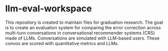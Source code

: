 # llm-eval-workspace
This repository is created to maintain files for graduation research. The goal is to create an evaluation system for comparing the error correction across multi-turn conversations in conversational recommender systems (CRS) made of LLMs. Conversations are simulated with LLM-based users. These convos are scored with quantitative metrics and LLMs. 
